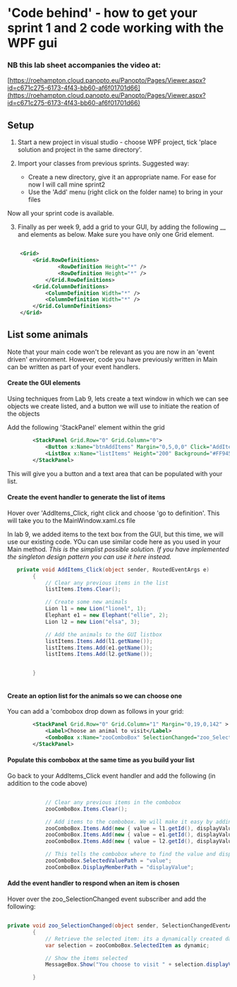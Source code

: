 # 'Code behind' - how to get your sprint 1 and 2 code working with the WPF gui

### NB this lab sheet accompanies the video at:
[https://roehampton.cloud.panopto.eu/Panopto/Pages/Viewer.aspx?id=c671c275-6173-4f43-bb60-af6f01701d66](https://roehampton.cloud.panopto.eu/Panopto/Pages/Viewer.aspx?id=c671c275-6173-4f43-bb60-af6f01701d66)



##  Setup

   1. Start a new project in visual studio - choose WPF project, tick 'place solution and project in the same directory'.

   2. Import your classes from previous sprints. Suggested way: 
        * Create a new directory, give it an appropriate name.  For ease for now I will call mine sprint2
        * Use the 'Add' menu (right click on the folder name) to bring in your files

Now all your sprint code is available.

   3. Finally as per week 9, add a grid to your GUI, by adding the following __ <Grid> and </Grid> elements as below.  Make sure you have only one Grid element.

```xml

    <Grid>
        <Grid.RowDefinitions>
                <RowDefinition Height="*" />
                <RowDefinition Height="*" />
            </Grid.RowDefinitions>
        <Grid.ColumnDefinitions>
            <ColumnDefinition Width="*" />
            <ColumnDefinition Width="*" />
        </Grid.ColumnDefinitions>
    </Grid>

```


##  List some animals

Note that your main code won't be relevant as you are now in an 'event driven' environment.  However, code you have previously written in Main can be written as part of your event handlers.

#### Create the GUI elements

Using techniques from Lab 9, lets create a text window in which we can see objects we create listed, and a button we will use to initiate the reation of the objects

Add the following 'StackPanel' element within the grid

```xml
        <StackPanel Grid.Row="0" Grid.Column="0">
            <Button x:Name="btnAddItems" Margin="0,5,0,0" Click="AddItems_Click" Background="#FFA3A9E4">List</Button>
            <ListBox x:Name="listItems" Height="200" Background="#FF945E5E" />
        </StackPanel>

```

This will give you a button and a text area that can be populated with your list.


#### Create the event handler to generate the list of items

Hover over 'AddItems_Click, right click and choose 'go to definition'.  This will take you to the MainWindow.xaml.cs file

In lab 9, we added items to the text box from the GUI, but this time, we will use our existing code.  YOu can use similar code here as you used in your Main method.  _This is the simplist possible solution. If you have implemented the singleton design pattern you can use it here instead._

```c#
   private void AddItems_Click(object sender, RoutedEventArgs e)
        {
            // Clear any previous items in the list
            listItems.Items.Clear();

            // Create some new animals
            Lion l1 = new Lion("lionel", 1);
            Elephant e1 = new Elephant("ellie", 2);
            Lion l2 = new Lion("elsa", 3);

            // Add the animals to the GUI listbox
            listItems.Items.Add(l1.getName());
            listItems.Items.Add(e1.getName());
            listItems.Items.Add(l2.getName());


        }
 

```

#### Create an option list for the animals so we can choose one

You can add a 'combobox drop down as follows in your grid:

```xml
        <StackPanel Grid.Row="0" Grid.Column="1" Margin="0,19,0,142" >
            <Label>Choose an animal to visit</Label>
            <ComboBox x:Name="zooComboBox" SelectionChanged="zoo_SelectionChanged"></ComboBox>
        </StackPanel>
```

#### Populate this combobox at the same time as you build your list

Go back to your AddItems_Click event handler and add the following (in addition to the code above)

```c#

            // Clear any previous items in the combobox
            zooComboBox.Items.Clear();

            // Add items to the combobox. We will make it easy by adding a dynamic class with properties value and displayValue
            zooComboBox.Items.Add(new { value = l1.getId(), displayValue = l1.getName() });
            zooComboBox.Items.Add(new { value = e1.getId(), displayValue = e1.getName() }); 
            zooComboBox.Items.Add(new { value = l2.getId(), displayValue = l2.getName() }); 

            // This tells the combobox where to find the value and display value
            zooComboBox.SelectedValuePath = "value";
            zooComboBox.DisplayMemberPath = "displayValue";

```

#### Add the event handler to respond when an item is chosen

Hover over the zoo_SelectionChanged event subscriber and add the following:

```c#

private void zoo_SelectionChanged(object sender, SelectionChangedEventArgs e)
        {
            // Retrieve the selected item: its a dynamically created data stucture
            var selection = zooComboBox.SelectedItem as dynamic;

            // Show the items selected
            MessageBox.Show("You choose to visit " + selection.displayValue + " " + selection.value);

        }
```



